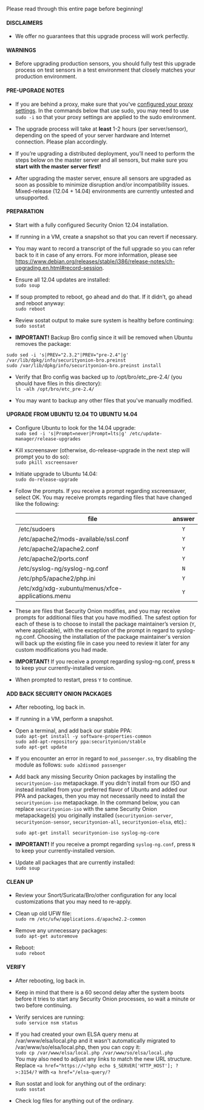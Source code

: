 Please read through this entire page before beginning!

#### DISCLAIMERS

* We offer no guarantees that this upgrade process will work perfectly.

#### WARNINGS

* Before upgrading production sensors, you should fully test this upgrade process on test sensors in a test environment that closely matches your production environment.

#### PRE-UPGRADE NOTES

* If you are behind a proxy, make sure that you've [configured your proxy settings](Proxy).  In the commands below that use sudo, you may need to use `sudo -i` so that your proxy settings are applied to the sudo environment.

* The upgrade process will take at **least** 1-2 hours (per server/sensor), depending on the speed of your server hardware and Internet connection.  Please plan accordingly.

* If you’re upgrading a distributed deployment, you’ll need to perform the steps below on the master server and all sensors, but make sure you **start with the master server first!**

* After upgrading the master server, ensure all sensors are upgraded as soon as possible to minimize disruption and/or incompatibility issues.  Mixed-release (12.04 + 14.04) environments are currently untested and unsupported.

#### PREPARATION
* Start with a fully configured Security Onion 12.04 installation.  

* If running in a VM, create a snapshot so that you can revert if necessary.

* You may want to record a transcript of the full upgrade so you can refer back to it in case of any errors.  For more information, please see <https://www.debian.org/releases/stable/i386/release-notes/ch-upgrading.en.html#record-session>.

* Ensure all 12.04 updates are installed:  
`sudo soup`

* If soup prompted to reboot, go ahead and do that.  If it didn’t, go
ahead and reboot anyway:  
`sudo reboot`

* Review sostat output to make sure system is healthy before continuing:  
`sudo sostat`

* **IMPORTANT!** Backup Bro config since it will be removed when Ubuntu removes the package:  
```
sudo sed -i 's|PREV="2.3.2"|PREV="pre-2.4"|g' /var/lib/dpkg/info/securityonion-bro.preinst
sudo /var/lib/dpkg/info/securityonion-bro.preinst install
```

* Verify that Bro config was backed up to /opt/bro/etc_pre-2.4/ (you should have files in this directory):  
`ls -alh /opt/bro/etc_pre-2.4/`

* You may want to backup any other files that you've manually modified.

#### UPGRADE FROM UBUNTU 12.04 TO UBUNTU 14.04

* Configure Ubuntu to look for the 14.04 upgrade:  
`sudo sed -i 's|Prompt=never|Prompt=lts|g' /etc/update-manager/release-upgrades`

* Kill xscreensaver (otherwise, do-release-upgrade in the next step will prompt you to do so):  
`sudo pkill xscreensaver`

* Initiate upgrade to Ubuntu 14.04:  
`sudo do-release-upgrade`

* Follow the prompts. If you receive a prompt regarding xscreensaver, select OK. You may receive prompts regarding files that have changed like the following:

    | file       | answer |
    | ---------- | :----: |
    | /etc/sudoers | `Y` |
    | /etc/apache2/mods-available/ssl.conf | `Y` |
    | /etc/apache2/apache2.conf | `Y` |
    | /etc/apache2/ports.conf | `Y` |
    | /etc/syslog-ng/syslog-ng.conf | `N` |
    | /etc/php5/apache2/php.ini | `Y` |
    | /etc/xdg/xdg-xubuntu/menus/xfce-applications.menu | `Y` |

* These are files that Security Onion modifies, and you may receive prompts for additional files that you have modified. The safest option for each of these is to choose to install the package maintainer’s version (`Y`, where applicable), with the exception of the prompt in regard to syslog-ng.conf. Choosing the installation of the package maintainer's version will back up the existing file in case you need to review it later for any custom modifications you had made.<br>
* **IMPORTANT!**  If you receive a prompt regarding syslog-ng.conf, press `N` to keep your currently-installed version.

* When prompted to restart, press `Y` to continue.

#### ADD BACK SECURITY ONION PACKAGES

* After rebooting, log back in.  

* If running in a VM, perform a snapshot.  

* Open a terminal, and add back our stable PPA:  
 `sudo apt-get install -y software-properties-common`  
 `sudo add-apt-repository ppa:securityonion/stable`  
 `sudo apt-get update`  

* If you encounter an error in regard to `mod_passenger.so`, try disabling the module as follows:
   `sudo a2dismod passenger`

* Add back any missing Security Onion packages by installing the `securityonion-iso` metapackage.  If you didn't install from our ISO and instead installed from your preferred flavor of Ubuntu and added our PPA and packages, then you may not necessarily need to install the `securityonion-iso` metapackage. In the command below, you can replace `securityonion-iso` with the same Security Onion metapackage(s) you originally installed (`securityonion-server`, `securityonion-sensor`,        `securityonion-all`, `securityonion-elsa`, etc).:

    `sudo apt-get install securityonion-iso syslog-ng-core`<br>
* **IMPORTANT!** If you receive a prompt regarding `syslog-ng.conf`, press `N` to keep your currently-installed version. 
* Update all packages that are currently installed:  
`sudo soup`

#### CLEAN UP

* Review your Snort/Suricata/Bro/other configuration for any local customizations that you may need to re-apply.

* Clean up old UFW file:  
`sudo rm /etc/ufw/applications.d/apache2.2-common`

* Remove any unnecessary packages:  
`sudo apt-get autoremove`

* Reboot:  
`sudo reboot`

#### VERIFY

* After rebooting, log back in.

* Keep in mind that there is a 60 second delay after the system boots before it tries to start any Security Onion processes, so wait a minute or two before continuing.

* Verify services are running:  
`sudo service nsm status`

* If you had created your own ELSA query menu at /var/www/elsa/local.php and it wasn't automatically migrated to /var/www/so/elsa/local.php, then you can copy it:  
`sudo cp /var/www/elsa/local.php /var/www/so/elsa/local.php`  
You may also need to adjust any links to match the new URL structure.  Replace `<a href="https://<?php echo $_SERVER['HTTP_HOST']; ?>:3154/?` with `<a href="/elsa-query/?`

* Run sostat and look for anything out of the ordinary:  
`sudo sostat`

* Check log files for anything out of the ordinary.